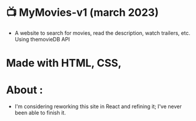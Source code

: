 # :tv: MyMovies-v1 (march 2023)

- A website to search for movies, read the description, watch trailers, etc. Using themovieDB API

# Made with HTML, CSS, 

# About : 

- I'm considering reworking this site in React and refining it; I've never been able to finish it.
